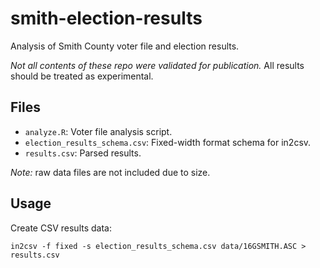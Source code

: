 # smith-election-results

Analysis of Smith County voter file and election results.

*Not all contents of these repo were validated for publication.* All results should be treated as experimental.

## Files

* `analyze.R`: Voter file analysis script.
* `election_results_schema.csv`: Fixed-width format schema for in2csv.
* `results.csv`: Parsed results.

*Note:* raw data files are not included due to size.

## Usage

Create CSV results data:

```
in2csv -f fixed -s election_results_schema.csv data/16GSMITH.ASC > results.csv
```
